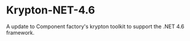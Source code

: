 # Krypton-NET-4.6
A update to Component factory's krypton toolkit to support the .NET 4.6 framework.
